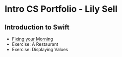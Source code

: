 # Intro CS Portfolio - Lily Sell

## Introduction to Swift
* [Fixing your Morning](https://github.com/lksell19/Intro_Comp_Sci_19/blob/master/02_Naming.playground/Pages/12-ExerciseMorning.xcplaygroundpage/Contents.swift)
* Exercise: A Restaurant
* Exercise: Displaying Values
